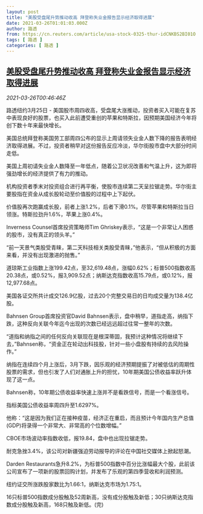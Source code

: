 ```yaml
---
layout: post
title: "美股受盘尾升势推动收高 拜登称失业金报告显示经济取得进展"
date: 2021-03-26T01:01:03.000Z
author: 路透
from: https://cn.reuters.com/article/usa-stock-0325-thur-idCNKBS2BI01O
tags: [ 路透 ]
categories: [ 路透 ]
---
```

<!--1616720463000-->
[美股受盘尾升势推动收高 拜登称失业金报告显示经济取得进展](https://cn.reuters.com/article/usa-stock-0325-thur-idCNKBS2BI01O)
------

<div>
<div><i>2021-03-26T00:46:46Z</i></div><p>路透纽约3月25日 - 美国股市周四收高，受盘尾大涨推动，投资者买入可能在复苏中表现良好的股票，也买入此前遭受重创的苹果和特斯拉，因预期美国经济今年将创下数十年来最快增长。</p><p>美国总统拜登称美国劳工部周四公布的显示上周请领失业金人数下降的报告表明经济取得进展。不过，投资者稍早对这份报告反应冷淡，华尔街股市盘中大部分时间走低。</p><p>美国上周初请失业金人数降至一年低点，随着公卫状况改善和气温上升，这为即将强劲增长的经济提供了有力的推动。</p><p>机构投资者季末对投资组合进行再平衡，使股市连续第二天呈拉锯走势。华尔街主要股指在资金从成长股轮动至价值股的过程中上下起伏。</p><p>价值股再次跑赢成长股，前者上涨1.2%，后者下滑0.1%。尽管苹果和特斯拉当日领涨。特斯拉劲升1.6%，苹果上涨0.4%。</p><p>Inverness Counsel首席投资策略师Tim Ghriskey表示，“这是一个非常让人困惑的股市，没有真正的领头羊。”</p><p>“前一天景气类股受青睐，第二天科技相关类股受青睐，”他表示，“但从积极的方面来看，并没有出现激进的抛售。”</p><p>道琼斯工业指数上涨199.42点，至32,619.48点，涨幅0.62%；标普500指数收高20.38点，或0.52%，报3,909.52点；纳斯达克指数收高15.79点，或0.12%，报12,977.68点。</p><p>美国各证交所共计成交126.9亿股，过去20个完整交易日的日均成交量为138.4亿股。</p><p>Bahnsen Group首席投资官David Bahnsen表示，盘中稍早，道指走高，纳指下跌，这种反向关联今年迄今出现的次数已经远远超过往常一整年的次数。</p><p>“道指和纳指之间的任何反向关联现在是根深蒂固，我预计这种情况将继续下去，”Bahnsen称，“资金正在轮动出科技股，针对一些小盘股有持续的去风险操作。”</p><p>纳指在连续四个月上涨后，3月下跌，因乐观的经济预期提振了对被低估的周期性股票的需求，但也引发了人们对通胀上升的担忧，10年期美国公债收益率跃升体现了这一点。</p><p>Bahnsen称，10年期公债收益率快速上涨并不是看跌信号，而是一个看涨信号。</p><p>指标美国公债收益率周四升至1.6297%。</p><p>他称：“这是因为我们正在接种疫苗，经济正在重启，而且预计今年国内生产总值(GDP)将录得一个非常大、非常高的个位数增幅。”</p><p>CBOE市场波动率指数收低，报19.84，盘中也出现拉锯走势。</p><p>耐克急挫3.4%，该公司对新疆强迫劳动报导的评论在中国社交媒体上掀起怒潮。</p><p>Darden Restaurants急升8.2%，为标普500指数中百分比涨幅最大个股，此前该公司宣布了一项新的股票回购计划，并发布了乐观的第四季营收和利润预测。</p><p>纽约证交所涨跌股家数比为1.66:1，纳斯达克市场为1.75:1。</p><p>16只标普500指数成分股触及52周新高，没有成分股触及新低；30只纳斯达克指数成分股触及新高，168只触及新低。(完)</p>
</div>
